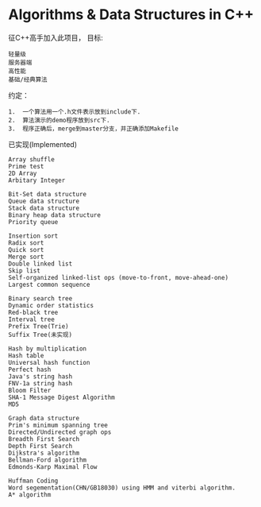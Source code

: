 Algorithms & Data Structures in C++
=========================================

征C++高手加入此项目， 目标:

    轻量级
    服务器端
    高性能
    基础/经典算法
    
约定：

    1.  一个算法用一个.h文件表示放到include下.
    2.  算法演示的demo程序放到src下.
    3.  程序正确后，merge到master分支，并正确添加Makefile
    
已实现(Implemented)

    Array shuffle
    Prime test
    2D Array
    Arbitary Integer 

    Bit-Set data structure
    Queue data structure
    Stack data structure
    Binary heap data structure
    Priority queue 

    Insertion sort
    Radix sort
    Quick sort
    Merge sort
    Double linked list
    Skip list
    Self-organized linked-list ops (move-to-front, move-ahead-one)
    Largest common sequence 

    Binary search tree
    Dynamic order statistics
    Red-black tree
    Interval tree 
    Prefix Tree(Trie)
    Suffix Tree(未实现)

    Hash by multiplication
    Hash table
    Universal hash function
    Perfect hash
    Java's string hash
    FNV-1a string hash
    Bloom Filter
    SHA-1 Message Digest Algorithm
    MD5 

    Graph data structure
    Prim's minimum spanning tree
    Directed/Undirected graph ops
    Breadth First Search
    Depth First Search
    Dijkstra's algorithm
    Bellman-Ford algorithm
    Edmonds-Karp Maximal Flow 

    Huffman Coding
    Word segementation(CHN/GB18030) using HMM and viterbi algorithm.
    A* algorithm 
